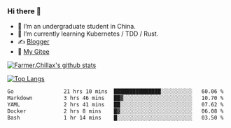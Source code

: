 ### Hi there 👋

- 🔭 I’m an undergraduate student in China.
- 🌱 I’m currently learning Kubernetes / TDD / Rust.
- ✍️ [Blogger](https://blog.farmer233.top)
- 🤔 [My Gitee](https://gitee.com/Farmer-chong)


[![Farmer.Chillax's github stats](https://github-readme-stats.vercel.app/api?username=FarmerChillax)](https://github.com/anuraghazra/github-readme-stats)

[![Top Langs](https://github-readme-stats.vercel.app/api/top-langs/?username=FarmerChillax&layout=compact&hide=html,css,javascript)](https://github.com/anuraghazra/github-readme-stats)


<a href="https://wakatime.com/@Farmer"> </a>
          <!--START_SECTION:waka-->

```txt
Go                21 hrs 10 mins  ███████████████░░░░░░░░░░   60.06 %
Markdown          3 hrs 46 mins   ██▓░░░░░░░░░░░░░░░░░░░░░░   10.70 %
YAML              2 hrs 41 mins   ██░░░░░░░░░░░░░░░░░░░░░░░   07.62 %
Docker            2 hrs 8 mins    █▓░░░░░░░░░░░░░░░░░░░░░░░   06.08 %
Bash              1 hr 14 mins    █░░░░░░░░░░░░░░░░░░░░░░░░   03.50 %
```

<!--END_SECTION:waka-->



<!--
**Farmer-chong/Farmer-chong** is a ✨ _special_ ✨ repository because its `README.md` (this file) appears on your GitHub profile.

Here are some ideas to get you started:

- 🔭 I’m currently working on ...
- 🌱 I’m currently learning ...
- 👯 I’m looking to collaborate on ...
- 🤔 I’m looking for help with ...
- 💬 Ask me about ...
- 📫 How to reach me: ...
- 😄 Pronouns: ...
- ⚡ Fun fact: ...
-->
